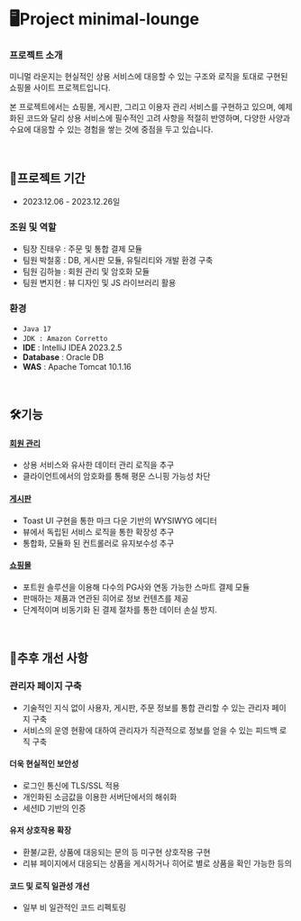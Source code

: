 # 🖥Project minimal-lounge

### 프로젝트 소개
미니멀 라운지는 현실적인 상용 서비스에 대응할 수 있는 구조와 로직을 토대로 구현된 쇼핑몰 사이트 프로젝트입니다. 

본 프로젝트에서는 쇼핑몰, 게시판, 그리고 이용자 관리 서비스를 구현하고 있으며, 예제화된 코드와 달리 상용 서비스에 필수적인 고려 사항을 적절히 반영하며, 다양한 사양과 수요에 대응할 수 있는 경험을 쌓는 것에 중점을 두고 있습니다.

<br>

## 📝프로젝트 기간
* 2023.12.06 - 2023.12.26일

 ### 조원 및 역할
 - 팀장 진태우 : 주문 및 통합 결제 모듈
 - 팀원 박철홍 : DB, 게시판 모듈, 유틸리티와 개발 환경 구축
 - 팀원 김하늘 : 회원 관리 및 암호화 모듈
 - 팀원 변지현 : 뷰 디자인 및 JS 라이브러리 활용

### 환경
- `Java 17`
- `JDK : Amazon Corretto`
- **IDE** : IntelliJ IDEA 2023.2.5
- **Database** : Oracle DB
- **WAS** : Apache Tomcat 10.1.16

<br>

## 🛠기능
#### <a href="https://github.com/Sonnet-Songbird/superhero-landing/tree/main/web/src/main/java/com/member" > 회원 관리 </a>
- 상용 서비스와 유사한 데이터 관리 로직을 추구
- 클라이언트에서의 암호화를 통해 평문 스니핑 가능성 차단

#### <a href="https://github.com/" > 게시판 </a>
- Toast UI 구현을 통한 마크 다운 기반의 WYSIWYG 에디터
- 뷰에서 독립된 서비스 로직을 통한 확장성 추구
- 통합화, 모듈화 된 컨트롤러로 유지보수성 추구 

#### <a href="https://github.com/Sonnet-Songbird/superhero-landing/tree/main/web/src/main/java/com/shop" > 쇼핑몰 </a>
- 포트원 솔루션을 이용해 다수의 PG사와 연동 가능한 스마트 결제 모듈
- 판매하는 제품과 연관된 히어로 정보 컨텐츠를 제공
- 단계적이며 비동기화 된 결제 절차를 통한 데이터 손실 방지.
<br>


## 🚀추후 개선 사항
### 관리자 페이지 구축
- 기술적인 지식 없이 사용자, 게시판, 주문 정보를 통합 관리할 수 있는 관리자 페이지 구축
- 서비스의 운영 현황에 대하여 관리자가 직관적으로 정보를 얻을 수 있는 피드백 로직 구축 

#### 더욱 현실적인 보안성
- 로그인 통신에 TLS/SSL 적용
- 개인화된 소금값을 이용한 서버단에서의 해쉬화
- 세션ID 기반의 인증

#### 유저 상호작용 확장
- 환불/교환, 상품에 대응되는 문의 등 미구현 상호작용 구현 
- 리뷰 페이지에서 대응되는 상품을 게시하거나 히어로 별로 상품을 확인 가능한 등의

#### 코드 및 로직 일관성 개선
- 일부 비 일관적인 코드 리펙토링
